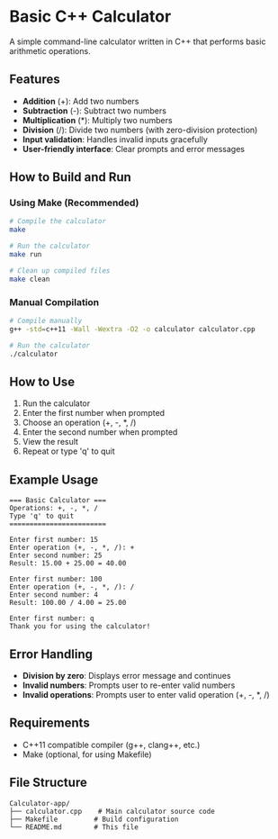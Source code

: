 # Basic C++ Calculator

A simple command-line calculator written in C++ that performs basic arithmetic operations.

## Features

- **Addition** (+): Add two numbers
- **Subtraction** (-): Subtract two numbers
- **Multiplication** (\*): Multiply two numbers
- **Division** (/): Divide two numbers (with zero-division protection)
- **Input validation**: Handles invalid inputs gracefully
- **User-friendly interface**: Clear prompts and error messages

## How to Build and Run

### Using Make (Recommended)

```bash
# Compile the calculator
make

# Run the calculator
make run

# Clean up compiled files
make clean
```

### Manual Compilation

```bash
# Compile manually
g++ -std=c++11 -Wall -Wextra -O2 -o calculator calculator.cpp

# Run the calculator
./calculator
```

## How to Use

1. Run the calculator
2. Enter the first number when prompted
3. Choose an operation (+, -, \*, /)
4. Enter the second number when prompted
5. View the result
6. Repeat or type 'q' to quit

## Example Usage

```
=== Basic Calculator ===
Operations: +, -, *, /
Type 'q' to quit
========================

Enter first number: 15
Enter operation (+, -, *, /): +
Enter second number: 25
Result: 15.00 + 25.00 = 40.00

Enter first number: 100
Enter operation (+, -, *, /): /
Enter second number: 4
Result: 100.00 / 4.00 = 25.00

Enter first number: q
Thank you for using the calculator!
```

## Error Handling

- **Division by zero**: Displays error message and continues
- **Invalid numbers**: Prompts user to re-enter valid numbers
- **Invalid operations**: Prompts user to enter valid operation (+, -, \*, /)

## Requirements

- C++11 compatible compiler (g++, clang++, etc.)
- Make (optional, for using Makefile)

## File Structure

```
Calculator-app/
├── calculator.cpp    # Main calculator source code
├── Makefile         # Build configuration
└── README.md        # This file
```
